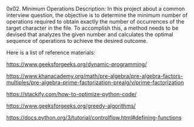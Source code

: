 0x02. Minimum Operations
Description: In this project about a common interview question, the objective is to determine the minimum number of operations required to obtain exactly the number of occurrences of the target character in the file. To accomplish this, a method needs to be devised that analyzes the given number and calculates the optimal sequence of operations to achieve the desired outcome.

Here is a list of reference materials:

https://www.geeksforgeeks.org/dynamic-programming/

https://www.khanacademy.org/math/pre-algebra/pre-algebra-factors-multiples/pre-algebra-prime-factorization-prealg/v/prime-factorization

https://stackify.com/how-to-optimize-python-code/

https://www.geeksforgeeks.org/greedy-algorithms/

https://docs.python.org/3/tutorial/controlflow.html#defining-functions

